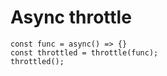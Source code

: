 # Async throttle

```
const func = async() => {}
const throttled = throttle(func);
throttled();
```
